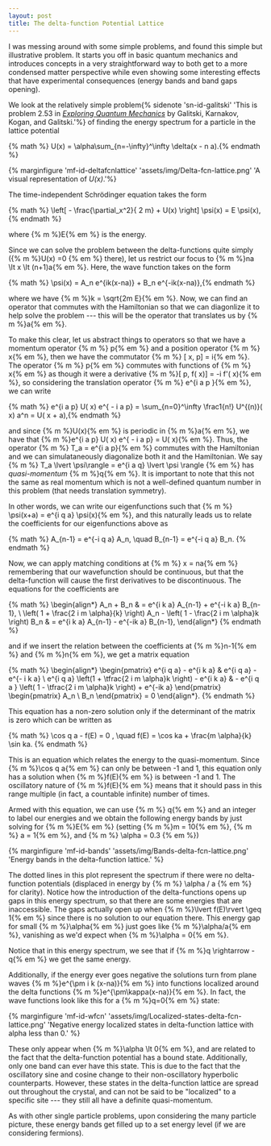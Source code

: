 ```yaml
---
layout: post
title: The delta-function Potential Lattice
---
```


I was messing around with some simple problems, and found this simple but illustrative problem. It starts you off in basic quantum mechanics and introduces concepts in a very straightforward way to both get to a more condensed matter perspective while even showing some interesting effects that have experimental consequences (energy bands and band gaps opening).
<!--more-->

We look at the relatively simple problem{% sidenote 'sn-id-galitski' 'This is problem 2.53 in [_Exploring Quantum Mechanics_](http://www.amazon.com/Exploring-Quantum-Mechanics-Collection-Researchers/dp/0199232725) by Galitski, Karnakov, Kogan, and Galitski.'%} of finding the energy spectrum for a particle in the lattice potential

{% math %} U(x) = \alpha\sum_{n=-\infty}^\infty \delta(x - n a).{% endmath %}

{% marginfigure 'mf-id-deltafcnlattice' 'assets/img/Delta-fcn-lattice.png' 'A visual representation of _U(x)_.'%}

The time-independent Schr&ouml;dinger equation takes the form

{% math %} \left[ - \frac{\partial_x^2}{ 2 m} + U(x) \right] \psi(x) = E \psi(x), {% endmath %}

where {% m %}E{% em %} is the energy.

Since we can solve the problem between the delta-functions quite simply ({% m %}U(x) =0 {% em %} there), let us restrict our focus to {% m %}na \lt x \lt (n+1)a{% em %}. Here, the wave function takes on the form

{% math %} \psi(x) = A_n e^{ik(x-na)} + B_n e^{-ik(x-na)},{% endmath %}

where we have {% m %}k = \sqrt{2m E}{% em %}. Now, we can find an operator that commutes with the Hamiltonian so that we can diagonlize it to help solve the problem --- this will be the operator that translates us by {% m %}a{% em %}.

To make this clear, let us abstract things to operators so that we have a momentum operator {% m %}   p{% em %} and a position operator {% m %}   x{% em %}, then we have the commutator {% m %} [   x,   p] = i{% em %}. The operator {% m %}  p{% em %} commutes with functions of {% m %}  x{% em %} as though it were a derivative {% m %}[  p, f(  x)] = -i f'(  x){% em %}, so considering the translation operator {% m %} e^{i a   p }{% em %}, we can write

{% math %} e^{i a   p} U(  x) e^{ - i a   p} = \sum_{n=0}^\infty \frac1{n!} U^{(n)}(  x) a^n = U(  x + a),{% endmath %}

and since {% m %}U(x){% em %} is periodic in {% m %}a{% em %}, we have that {% m %}e^{i a   p} U(  x) e^{ - i a   p} = U(  x){% em %}. Thus, the operator {% m %}  T_a = e^{i a   p}{% em %} commutes with the Hamiltonian and we can simulataneously diagonalize both it and the Hamiltonian. We say {% m %}  T_a \lvert \psi\rangle = e^{i a q} \lvert \psi \rangle {% em %} has _quasi-momentum_ {% m %}q{% em %}. It is important to note that this not the same as real momentum which is not a well-defined quantum number in this problem (that needs translation symmetry).

In other words, we can write our eigenfunctions such that {% m %} \psi(x+a) = e^{i q a} \psi(x){% em %}, and this naturally leads us to relate the coefficients for our eigenfunctions above as

{% math %} A_{n-1} = e^{-i q a} A_n, \quad B_{n-1} = e^{-i q a} B_n. {% endmath %}

Now, we can apply matching conditions at {% m %} x = na{% em %} remembering that our wavefunction should be continuous, but that the delta-function will cause the first derivatives to be discontinuous. The equations for the coefficients are

{% math %}
\begin{align*}
  A_n + B_n &  = e^{i k a} A_{n-1} + e^{-i k a} B_{n-1}, \\
  \left( 1 + \frac{2 i m \alpha}{k} \right) A_n - \left( 1 - \frac{2 i m \alpha}k \right) B_n & = e^{i k a} A_{n-1} - e^{-ik a} B_{n-1},
\end{align*}
{% endmath %}

and if we insert the relation between the coefficients at {% m %}n-1{% em %} and {% m %}n{% em %}, we get a matrix equation

{% math %}
\begin{align*}
  \begin{pmatrix}
    e^{i q a} - e^{i k a} & e^{i q a} - e^{- i k a} \\
    e^{i q a} \left(1 + \tfrac{2 i m \alpha}k \right) - e^{i k a} & - e^{i q a } \left( 1 - \tfrac{2 i m \alpha}k \right) + e^{-ik a}
  \end{pmatrix}
  \begin{pmatrix}
  A_n \\ B_n
  \end{pmatrix} = 0
\end{align*}.
{% endmath %}

This equation has a non-zero solution only if the determinant of the matrix is zero which can be written as

{% math %}
  \cos q a - f(E) = 0 , \quad f(E) = \cos ka + \frac{m \alpha}{k} \sin ka.
{% endmath %}

This is an equation which relates the energy to the quasi-momentum. Since {% m %}\cos q a{% em %} can only be between -1 and 1, this equation only has a solution when {% m %}f(E){% em %} is between -1 and 1. The oscillatory nature of {% m %}f(E){% em %} means that it should pass in this range multiple (in fact, a countable infinite) number of times.

Armed with this equation, we can use {% m %} q{% em %} and an integer to label our energies and we obtain the following energy bands by just solving for {% m %}E{% em %} (setting {% m %}m = 10{% em %}, {% m %} a = 1{% em %}, and {% m %} \alpha = 0.3 {% em %})

{% marginfigure 'mf-id-bands' 'assets/img/Bands-delta-fcn-lattice.png' 'Energy bands in the delta-function lattice.' %}

The dotted lines in this plot represent the spectrum if there were no delta-function potentials (displaced in energy by {% m %} \alpha / a {% em %} for clarity). Notice how the introduction of the delta-functions opens up gaps in this energy spectrum, so that there are some energies that are inaccessible. The gaps actually open up when {% m %}\lvert f(E)\rvert \geq 1{% em %} since there is no solution to our equation there. This energy gap for small {% m %}\alpha{% em %} just goes like {% m %}\alpha/a{% em %}, vanishing as we'd expect when {% m %}\alpha = 0{% em %}.

Notice that in this energy spectrum, we see that if {% m %}q \rightarrow -q{% em %} we get the same energy.

Additionally, if the energy ever goes negative the solutions turn from plane waves {% m %}e^{\pm i k (x-na)}{% em %} into functions localized around the delta functions {% m %}e^{\pm\kappa(x-na)}{% em %}. In fact, the wave functions look like this for a {% m %}q=0{% em %} state:

{% marginfigure 'mf-id-wfcn' 'assets/img/Localized-states-delta-fcn-lattice.png' 'Negative energy localized states in delta-function lattice with alpha less than 0.' %}

These only appear when {% m %}\alpha \lt 0{% em %}, and are related to the fact that the delta-function potential has a bound state. Additionally, only one band can ever have this state. This is due to the fact that the oscillatory sine and cosine change to their non-oscillatory hyperbolic counterparts. However, these states in the delta-function lattice are spread out throughout the crystal, and can not be said to be "localized" to a specific site --- they still all have a definite quasi-momentum.

As with other single particle problems, upon considering the many particle picture, these energy bands get filled up to a set energy level (if we are considering fermions).
